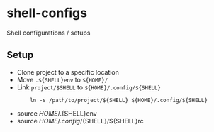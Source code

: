 # shell-configs
Shell configurations / setups

## Setup

- Clone project to a specific location
- Move ```.${SHELL}env``` to ```${HOME}/```
- Link ```project/$SHELL``` to ```${HOME}/.config/${SHELL}```
    ```shell
        ln -s /path/to/project/${SHELL} ${HOME}/.config/${SHELL}
    ```
- source ${HOME}/.${SHELL}env
- source ${HOME}/.config/${SHELL}/${SHELL}rc